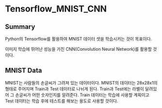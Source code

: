 # Tensorflow_MNIST_CNN

 ## Summary

Python의 Tensorflow를 활용하여 MNIST 데이터 셋을 학습시키는 것이 목표이다.

이미지 학습에 뛰어난 성능을 가진 CNN(Convolution Neural Network)를 활용할 것이다.



## MNIST Data

MNIST는 사람들의 손글씨가 그려져 있는 데이터이다. MNIST의 데이터는 28x28x1의 형태로 주어지며 Train과 Test 데이터로 나뉘게 된다. Train과 Test에는 라벨이 달려있어 그 손글씨가 어떤 숫자인지를 알려준다. Train 데이터는 학습에 사용할 계획이고 Test 데이터는 학습 후에 테스트를 해보는 용도로 사용할 것이다.

